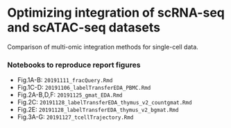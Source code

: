 # Optimizing integration of scRNA-seq and scATAC-seq datasets

Comparison of multi-omic integration methods for single-cell data.

### Notebooks to reproduce report figures

- Fig.1A-B: `20191111_fracQuery.Rmd`
- Fig.1C-D: `20191106_labelTransferEDA_PBMC.Rmd`
- Fig.2A-B,D,F: `20191125_gmat_EDA.Rmd` 
- Fig.2C: `20191128_labelTransferEDA_thymus_v2_countgmat.Rmd`
- Fig.2E: `20191128_labelTransferEDA_thymus_v2_bgmat.Rmd`
- Fig.3A-G: `20191127_tcellTrajectory.Rmd`
